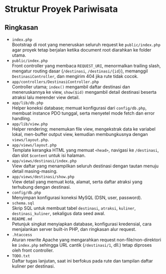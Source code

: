 # Struktur Proyek Pariwisata

## Ringkasan
- `index.php`  
  Bootstrap di root yang meneruskan seluruh request ke `public/index.php` agar proyek tetap berjalan ketika document root diarahkan ke folder utama.
- `public/index.php`  
  Front controller yang membaca `REQUEST_URI`, menormalkan trailing slash, mengatur routing dasar (`/destinasi`, `/destinasi/{id}`), memanggil `DestinasiController`, dan mengirim 404 jika rute tidak cocok.
- `app/controllers/DestinasiController.php`  
  Controller utama; `index()` mengambil daftar destinasi dan meneruskannya ke view, `show($id)` mengambil detail destinasi beserta atraksi lalu merender view detail.
- `app/lib/db.php`  
  Helper koneksi database; memuat konfigurasi dari `config/db.php`, membuat instance PDO tunggal, serta menyetel mode fetch dan error handling.
- `app/lib/view.php`  
  Helper rendering; menemukan file view, mengekstrak data ke variabel lokal, men-buffer output view, kemudian membungkusnya dengan `views/layout.php`.
- `app/views/layout.php`  
  Template kerangka HTML yang memuat `<head>`, navigasi ke `/destinasi`, dan slot `$content` untuk isi halaman.
- `app/views/destinasi/index.php`  
  View daftar yang menampilkan seluruh destinasi dengan tautan menuju detail masing-masing.
- `app/views/destinasi/show.php`  
  View detail yang memuat kota, alamat, serta daftar atraksi yang terhubung dengan destinasi.
- `config/db.php`  
  Menyimpan konfigurasi koneksi MySQL (DSN, user, password).
- `schema.sql`  
  Skrip SQL untuk membuat tabel `destinasi`, `atraksi`, `kuliner`, `destinasi_kuliner`, sekaligus data seed awal.
- `README.md`  
  Petunjuk singkat menyiapkan database, konfigurasi kredensial, cara menjalankan server built-in PHP, dan ringkasan alur request.
- `.htaccess`  
  Aturan rewrite Apache yang mengarahkan request non-file/non-direktori ke `index.php` sehingga URL cantik (`/destinasi/1`, dll.) tetap diproses oleh front controller.
- `TODO.txt`  
  Daftar tugas lanjutan, saat ini berfokus pada rute dan tampilan daftar kuliner per destinasi.
